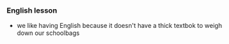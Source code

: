 ### English lesson

- we like having English because it doesn't have a thick textbok to weigh down our schoolbags
